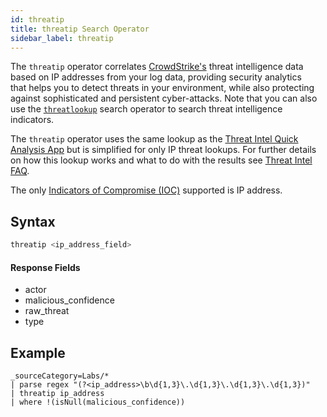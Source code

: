 ```yaml
---
id: threatip
title: threatip Search Operator
sidebar_label: threatip
---
```


The `threatip` operator correlates <a href="https://www.crowdstrike.com/sumologic">CrowdStrike's</a> threat intelligence data based on IP addresses from your log data, providing security analytics that helps you to detect threats in your environment, while also protecting against sophisticated and persistent cyber-attacks. Note that you can also use the [`threatlookup`](/docs/search/search-query-language/search-operators/threatlookup/) search operator to search threat intelligence indicators.

The `threatip` operator uses the same lookup as the [Threat Intel Quick Analysis App](/docs/integrations/security-threat-detection/threat-intel-quick-analysis) but is simplified for only IP threat lookups. For further details on how this lookup works and what to do with the results see [Threat Intel FAQ](/docs/integrations/security-threat-detection/threat-intel-quick-analysis/#threat-intel-faq).

The only [Indicators of Compromise (IOC)](/docs/integrations/security-threat-detection/threat-intel-quick-analysis/#what-are-different-indicators-of-compromise-ioc-types-available) supported is IP address.

## Syntax

```sql
threatip <ip_address_field>
```

#### Response Fields

* actor
* malicious_confidence
* raw_threat
* type

## Example

```
_sourceCategory=Labs/*
| parse regex "(?<ip_address>\b\d{1,3}\.\d{1,3}\.\d{1,3}\.\d{1,3})"
| threatip ip_address
| where !(isNull(malicious_confidence))
```
